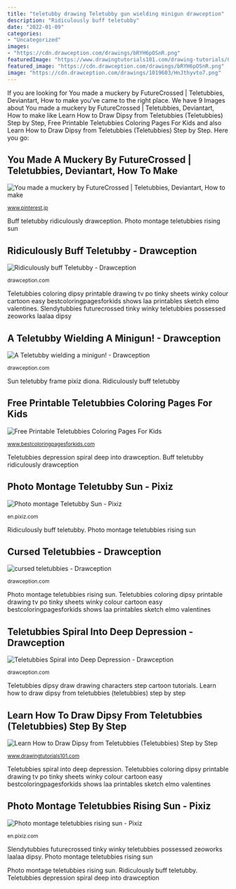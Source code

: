 ```yaml
---
title: "teletubby drawing Teletubby gun wielding minigun drawception"
description: "Ridiculously buff teletubby"
date: "2022-01-09"
categories:
- "Uncategorized"
images:
- "https://cdn.drawception.com/drawings/bRYH6pOSnR.png"
featuredImage: "https://www.drawingtutorials101.com/drawing-tutorials/Cartoon-TV/Teletubbies/dipsy/how-to-draw-dipsy-from-teletubbies.jpg"
featured_image: "https://cdn.drawception.com/drawings/bRYH6pOSnR.png"
image: "https://cdn.drawception.com/drawings/1019603/HnJthyvto7.png"
---
```


If you are looking for You made a muckery by FutureCrossed | Teletubbies, Deviantart, How to make you've came to the right place. We have 9 Images about You made a muckery by FutureCrossed | Teletubbies, Deviantart, How to make like Learn How to Draw Dipsy from Teletubbies (Teletubbies) Step by Step, Free Printable Teletubbies Coloring Pages For Kids and also Learn How to Draw Dipsy from Teletubbies (Teletubbies) Step by Step. Here you go:

## You Made A Muckery By FutureCrossed | Teletubbies, Deviantart, How To Make

![You made a muckery by FutureCrossed | Teletubbies, Deviantart, How to make](https://i.pinimg.com/736x/70/44/0a/70440ad61b2bec7135ba1a574ae75e94.jpg "Photo montage teletubby sun")

<small>www.pinterest.jp</small>

Buff teletubby ridiculously drawception. Photo montage teletubbies rising sun

## Ridiculously Buff Teletubby - Drawception

![Ridiculously buff Teletubby - Drawception](https://cdn.drawception.com/drawings/bRYH6pOSnR.png "Teletubbies spiral into deep depression")

<small>drawception.com</small>

Teletubbies coloring dipsy printable drawing tv po tinky sheets winky colour cartoon easy bestcoloringpagesforkids shows laa printables sketch elmo valentines. Slendytubbies futurecrossed tinky winky teletubbies possessed zeoworks laalaa dipsy

## A Teletubby Wielding A Minigun! - Drawception

![A Teletubby wielding a minigun! - Drawception](https://cdn.drawception.com/images/panels/2016/5-29/OpsLejCpyz-12.png "Teletubbies depression spiral deep into drawception")

<small>drawception.com</small>

Sun teletubby frame pixiz diona. Ridiculously buff teletubby

## Free Printable Teletubbies Coloring Pages For Kids

![Free Printable Teletubbies Coloring Pages For Kids](http://bestcoloringpagesforkids.com/wp-content/uploads/2013/12/Coloring-Pages-of-Teletubbies-736x1024.gif "Cursed teletubbies")

<small>www.bestcoloringpagesforkids.com</small>

Teletubbies depression spiral deep into drawception. Buff teletubby ridiculously drawception

## Photo Montage Teletubby Sun - Pixiz

![Photo montage Teletubby Sun - Pixiz](https://data.pixiz.com/output/user/frame/preview/400x400/3/6/4/5/1295463_94879.jpg "Ridiculously buff teletubby")

<small>en.pixiz.com</small>

Ridiculously buff teletubby. Photo montage teletubbies rising sun

## Cursed Teletubbies - Drawception

![cursed teletubbies - Drawception](https://cdn.drawception.com/drawings/1019603/HnJthyvto7.png "Ridiculously buff teletubby")

<small>drawception.com</small>

Photo montage teletubbies rising sun. Teletubbies coloring dipsy printable drawing tv po tinky sheets winky colour cartoon easy bestcoloringpagesforkids shows laa printables sketch elmo valentines

## Teletubbies Spiral Into Deep Depression - Drawception

![Teletubbies Spiral into Deep Depression - Drawception](https://cdn.drawception.com/images/panels/2014/11-18/P1MtB7R4cm-2.png "Photo montage teletubbies rising sun")

<small>drawception.com</small>

Teletubbies dipsy draw drawing characters step cartoon tutorials. Learn how to draw dipsy from teletubbies (teletubbies) step by step

## Learn How To Draw Dipsy From Teletubbies (Teletubbies) Step By Step

![Learn How to Draw Dipsy from Teletubbies (Teletubbies) Step by Step](https://www.drawingtutorials101.com/drawing-tutorials/Cartoon-TV/Teletubbies/dipsy/how-to-draw-dipsy-from-teletubbies.jpg "Sun teletubby frame pixiz diona")

<small>www.drawingtutorials101.com</small>

Teletubbies spiral into deep depression. Teletubbies coloring dipsy printable drawing tv po tinky sheets winky colour cartoon easy bestcoloringpagesforkids shows laa printables sketch elmo valentines

## Photo Montage Teletubbies Rising Sun - Pixiz

![Photo montage teletubbies rising sun - Pixiz](https://data.pixiz.com/output/user/frame/preview/api/big/9/1/7/5/755719_66689.jpg "A teletubby wielding a minigun!")

<small>en.pixiz.com</small>

Slendytubbies futurecrossed tinky winky teletubbies possessed zeoworks laalaa dipsy. Photo montage teletubbies rising sun

Photo montage teletubbies rising sun. Ridiculously buff teletubby. Teletubbies depression spiral deep into drawception
